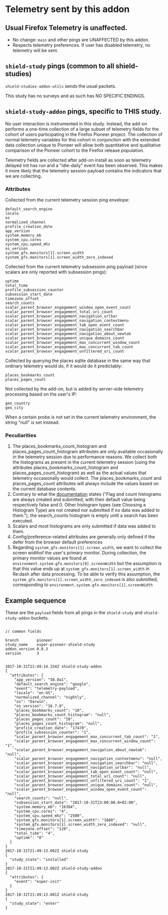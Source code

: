 # Telemetry sent by this addon

## Usual Firefox Telemetry is unaffected.

- No change: `main` and other pings are UNAFFECTED by this addon.
- Respects telemetry preferences.  If user has disabled telemetry, no telemetry will be sent.

## `shield-study` pings (common to all shield-studies)

`shield-studies-addon-utils` sends the usual packets.

This study has no surveys and as such has NO SPECIFIC ENDINGS.

## `shield-study-addon` pings, specific to THIS study.

No user interaction is instrumented in this study. Instead, the add-on performs a one-time collection of a large 
subset of telemetry fields for the cohort of users participating in the Firefox Pioneer project. The collection of 
normal telemetry variables for this cohort in conjunction with the extended data collection unique to Pioneer will 
allow both quantitative and qualitative comparison of the Pioneer cohort to the Firefox release population. 

Telemetry fields are collected after add-on install as soon as telemetry delayed init has run and a "idle-daily" event has been observed. 
This makes it more likely that the telemetry session payload contains the indicators that we are collecting. 

### Attributes

Collected from the current telemetry session ping envelope:

```
default_search_engine
locale
os
normalized_channel
profile_creation_date
app_version
system.memory_mb
system_cpu.cores
system_cpu.speed_mhz
os_version
system_gfx.monitors[1].screen_width
system_gfx.monitors[1].screen_width_zero_indexed
``` 

Collected from the current telemetry subsession ping payload (since scalars are only reported with subsession pings): 

```
uptime
total_time
profile_subsession_counter
subsession_start_date
timezone_offset
search_counts
scalar_parent_browser_engagement_window_open_event_count
scalar_parent_browser_engagement_total_uri_count
scalar_parent_browser_engagement_navigation_urlbar
scalar_parent_browser_engagement_navigation_contextmenu
scalar_parent_browser_engagement_tab_open_event_count
scalar_parent_browser_engagement_navigation_searchbar
scalar_parent_browser_engagement_navigation_about_newtab
scalar_parent_browser_engagement_unique_domains_count
scalar_parent_browser_engagement_max_concurrent_window_count
scalar_parent_browser_engagement_max_concurrent_tab_count
scalar_parent_browser_engagement_unfiltered_uri_count
``` 

Collected by querying the places sqlite database in the same way that ordinary telemetry would do, if it would do it predictably:

```
places_bookmarks_count
places_pages_count
``` 

Not collected by the add-on, but is added by server-side telemetry processing based on the user's IP:

```
geo_country
geo_city
``` 

When a certain probe is not set in the current telemetry environment, the string "null" is set instead. 

### Peculiarities

1. The places_bookmarks_count_histogram and places_pages_count_histogram attributes are only available occasionally in the telemetry session due to performance reasons. We collect both the histograms as present in the current telemetry session (using the attributes places_bookmarks_count_histogram and places_pages_count_histogram) as well as the actual values that telemetry occasionally would collect. The places_bookmarks_count and places_pages_count attributes will always include the values based on the current database contents.
1. Contrary to what the [documentation](https://firefox-source-docs.mozilla.org/toolkit/components/telemetry/telemetry/data/main-ping.html) states ("Flag and count histograms are always created and submitted, with their default value being respectively false and 0. Other histogram types (see Choosing a Histogram Type) are not created nor submitted if no data was added to them."), the search_counts histogram is empty until a search has been executed.
1. Scalars and most histograms are only submitted if data was added to them.
1. Config/preference-related attributes are generally only defined if the defer from the browser default preferences
1. Regarding `system_gfx.monitors[1].screen_width`, we want to collect the screen widthof the user's primary monitor. During collection, the primary monitor values are found at `environment.system.gfx.monitors[0].screenWidth` but the assumption is that this value ends up at `system_gfx.monitors[1].screen_width` in Re:dash after data processing. To be able to verify this assumption, the `system_gfx.monitors[1].screen_width_zero_indexed` is also submitted, corresponding to `environment.system.gfx.monitors[1].screenWidth`

## Example sequence

These are the `payload` fields from all pings in the `shield-study` and `shield-study-addon` buckets.

```

// common fields

branch        pioneer
study_name    esper-pioneer-shield-study
addon_version 0.0.3
version       3


2017-10-31T21:49:14.334Z shield-study-addon
{
  "attributes": {
    "app_version": "58.0a1",
    "default_search_engine": "google",
    "event": "telemetry-payload",
    "locale": "en-US",
    "normalized_channel": "nightly",
    "os": "Darwin",
    "os_version": "16.7.0",
    "places_bookmarks_count": "10",
    "places_bookmarks_count_histogram": "null",
    "places_pages_count": "10",
    "places_pages_count_histogram": "null",
    "profile_creation_date": "17470",
    "profile_subsession_counter": "1",
    "scalar_parent_browser_engagement_max_concurrent_tab_count": "1",
    "scalar_parent_browser_engagement_max_concurrent_window_count": "1",
    "scalar_parent_browser_engagement_navigation_about_newtab": "null",
    "scalar_parent_browser_engagement_navigation_contextmenu": "null",
    "scalar_parent_browser_engagement_navigation_searchbar": "null",
    "scalar_parent_browser_engagement_navigation_urlbar": "null",
    "scalar_parent_browser_engagement_tab_open_event_count": "null",
    "scalar_parent_browser_engagement_total_uri_count": "null",
    "scalar_parent_browser_engagement_unfiltered_uri_count": "1",
    "scalar_parent_browser_engagement_unique_domains_count": "null",
    "scalar_parent_browser_engagement_window_open_event_count": "null",
    "search_counts": "null",
    "subsession_start_date": "2017-10-31T23:00:00.0+02:00",
    "system.memory_mb": "16384",
    "system_cpu.cores": "4",
    "system_cpu.speed_mhz": "2500",
    "system_gfx.monitors[1].screen_width": "1680",
    "system_gfx.monitors[1].screen_width_zero_indexed": "null",
    "timezone_offset": "120",
    "total_time": "4",
    "uptime": "0"
  }
}
2017-10-31T21:49:13.602Z shield-study
{
  "study_state": "installed"
}
2017-10-31T21:49:13.602Z shield-study-addon
{
  "attributes": {
    "event": "esper-init"
  }
}
2017-10-31T21:49:13.601Z shield-study
{
  "study_state": "enter"
}

```

